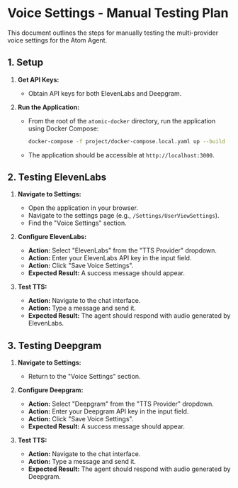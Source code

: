 # Voice Settings - Manual Testing Plan

This document outlines the steps for manually testing the multi-provider voice settings for the Atom Agent.

## 1. Setup

1.  **Get API Keys:**
    *   Obtain API keys for both ElevenLabs and Deepgram.

2.  **Run the Application:**
    *   From the root of the `atomic-docker` directory, run the application using Docker Compose:
        ```bash
        docker-compose -f project/docker-compose.local.yaml up --build
        ```
    *   The application should be accessible at `http://localhost:3000`.

## 2. Testing ElevenLabs

1.  **Navigate to Settings:**
    *   Open the application in your browser.
    *   Navigate to the settings page (e.g., `/Settings/UserViewSettings`).
    *   Find the "Voice Settings" section.

2.  **Configure ElevenLabs:**
    *   **Action:** Select "ElevenLabs" from the "TTS Provider" dropdown.
    *   **Action:** Enter your ElevenLabs API key in the input field.
    *   **Action:** Click "Save Voice Settings".
    *   **Expected Result:** A success message should appear.

3.  **Test TTS:**
    *   **Action:** Navigate to the chat interface.
    *   **Action:** Type a message and send it.
    *   **Expected Result:** The agent should respond with audio generated by ElevenLabs.

## 3. Testing Deepgram

1.  **Navigate to Settings:**
    *   Return to the "Voice Settings" section.

2.  **Configure Deepgram:**
    *   **Action:** Select "Deepgram" from the "TTS Provider" dropdown.
    *   **Action:** Enter your Deepgram API key in the input field.
    *   **Action:** Click "Save Voice Settings".
    *   **Expected Result:** A success message should appear.

3.  **Test TTS:**
    *   **Action:** Navigate to the chat interface.
    *   **Action:** Type a message and send it.
    *   **Expected Result:** The agent should respond with audio generated by Deepgram.
